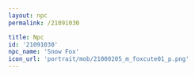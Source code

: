 ```yaml
---
layout: npc
permalink: /21091030

title: Npc
id: '21091030'
npc_name: 'Snow Fox'
icon_url: 'portrait/mob/21000205_m_foxcute01_p.png'
---
```


